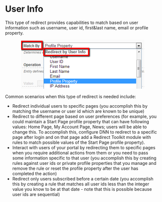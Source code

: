 # User Info

This type of redirect provides capabilities to match based on user information such as username, user id, first&last name, email or profile property.

<div style="text-align:center">

<img src="../assets/redirect-by-user-info.png">

</div>

Common scenarios when this type of redirect is needed include:

* Redirect individual users to specific pages (you accomplish this by matching the username or user id which are known to be unique)
* Redirect to different page based on user preferences (for example, you could maintain a Start Page profile property that can have following values: Home Page, My Account Page, News; users will be able to change this. To accomplish this, configure DNN to redirect to a specific page after login and on that page add a Redirect Toolkit module with rules to match possible values of the Start Page profile property).
* Interact with users of your portal by redirecting them to specific pages when you require additional actions from them or you need to pass some information specific to that user (you accomplish this by creating rules against user ids or private profile properties that you manage and remove the rule or reset the profile property after the user has completed the action)
* Redirect only users subscribed before a certain date (you accomplish this by creating a rule that matches all user ids less than the integer value you know to be at that date - note that this is possible because user ids are sequential)